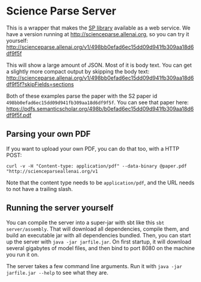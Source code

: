 # Science Parse Server

This is a wrapper that makes the [SP library](../core/README.md) available as a web service. We have a version running at http://scienceparse.allenai.org, so you can try it yourself: http://scienceparse.allenai.org/v1/498bb0efad6ec15dd09d941fb309aa18d6df9f5f

This will show a large amount of JSON. Most of it is body text. You can get a slightly more compact output by skipping the body text: http://scienceparse.allenai.org/v1/498bb0efad6ec15dd09d941fb309aa18d6df9f5f?skipFields=sections

Both of these examples parse the paper with the S2 paper id `498bb0efad6ec15dd09d941fb309aa18d6df9f5f`. You can see that paper here: https://pdfs.semanticscholar.org/498b/b0efad6ec15dd09d941fb309aa18d6df9f5f.pdf

## Parsing your own PDF

If you want to upload your own PDF, you can do that too, with a HTTP POST:
```
curl -v -H "Content-type: application/pdf" --data-binary @paper.pdf "http://scienceparseallenai.org/v1
```

Note that the content type needs to be `application/pdf`, and the URL needs to not have a trailing slash.

## Running the server yourself

You can compile the server into a super-jar with sbt like this `sbt server/assembly`. That will download all dependencies, compile them, and build an executable jar with all dependencies bundled. Then, you can start up the server with `java -jar jarfile.jar`. On first startup, it will download several gigabytes of model files, and then bind to port 8080 on the machine you run it on.

The server takes a few command line arguments. Run it with `java -jar jarfile.jar --help` to see what they are.
